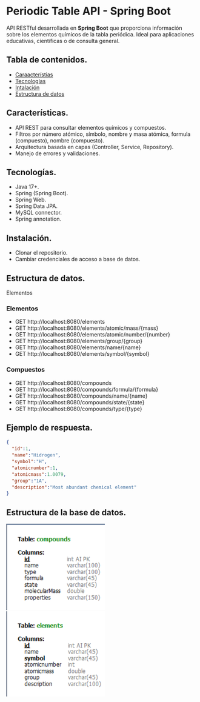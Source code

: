 # Periodic Table API - Spring Boot

API RESTful desarrollada en **Spring Boot** que proporciona información sobre los elementos químicos de la tabla periódica. 
Ideal para aplicaciones educativas, científicas o de consulta general.

## Tabla de contenidos.
- [Caraacterístias](#características)
- [Tecnologías](#tecnologías)
- [Intalación](#instalación)
- [Estructura de datos](#estructura-de-datos)

## Características.
- API REST para consultar elementos químicos y compuestos.
- Filtros por número atómico, símbolo, nombre y masa atómica, formula (compuesto), nombre (compuesto).
- Arquitectura basada en capas (Controller, Service, Repository).
- Manejo de errores y validaciones.

## Tecnologías.
- Java 17+.
- Spring (Spring Boot).
- Spring Web.
- Spring Data JPA.
- MySQL connector.
- Spring annotation.

## Instalación.
- Clonar el repositorio.
- Cambiar credenciales de acceso a base de datos.

## Estructura de datos.
Elementos

### Elementos
- GET http://localhost:8080/elements
- GET http://localhost:8080/elements/atomic/mass/{mass}
- GET http://localhost:8080/elements/atomic/number/{number}
- GET http://localhost:8080/elements/group/{group}
- GET http://localhost:8080/elements/name/{name}
- GET http://localhost:8080/elements/symbol/{symbol}

### Compuestos
- GET http://localhost:8080/compounds
- GET http://localhost:8080/compounds/formula/{formula}
- GET http://localhost:8080/compounds/name/{name}
- GET http://localhost:8080/compounds/state/{state}
- GET http://localhost:8080/compounds/type/{type}

## Ejemplo de respuesta.
```json
{
  "id":1,
  "name":"Hidrogen",
  "symbol":"H",
  "atomicnumber":1,
  "atomicmass":1.0079,
  "group":"1A",
  "description":"Most abundant chemical element"
}
```
## Estructura de la base de datos.
![alt text](image.png)
![alt text](image-1.png)